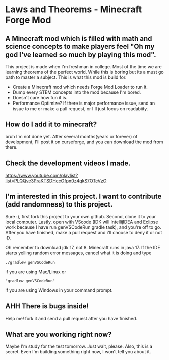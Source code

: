 # Laws and Theorems - Minecraft Forge Mod

## A Minecraft mod which is filled with math and science concepts to make players feel "Oh my god I've learned so much by playing this mod".

This project is made when I'm freshman in college. Most of the time we are learning theorems of the perfect world. While this is boring but its a must go path to master a subject. This is what this mod is build for.

* Create a Minecraft mod which needs Forge Mod Loader to run it.
* Dump every STEM concepts into the mod because I'm bored.
* Doesn't care how fun it is.
* Performance Optimize? If there is major performance issue, send an issue to me or make a pull request, or I'll just focus on readabiity.

## How do I add it to minecraft?

bruh I'm not done yet. After several months(years or forever) of development, I'll post it on curseforge, and you can download the mod from there.

## Check the development videos I made.
https://www.youtube.com/playlist?list=PLQQve3PraKTSDHccOfpn0z4qkS7OTcVzO

## I'm interested in this project. I want to contribute (add randomness) to this project.

Sure :), first fork this project to your own github. Second, clone it to your local computer. Lastly, open with VScode (IDK will IntellijIDEA and Eclipse work because I have run genVSCodeRun gradle task), and you're off to go. After you have finished, make a pull request and i'll choose to deny it or not :D.

Oh remember to download jdk 17, not 8. Minecraft runs in java 17.
If the IDE starts yelling random error messages, cancel what it is doing and type 
```
./gradlew genVSCodeRun
```
if you are using Mac/Linux
or 
```
"gradlew genVSCodeRun" 
```
if you are using Windows in your command prompt.

## AHH There is bugs inside!

Help me! fork it and send a pull request after you have finished.

## What are you working right now?

Maybe I'm study for the test tomorrow. Just wait, please.
Also, this is a secret. Even I'm building something right now, I won't tell you about it.



